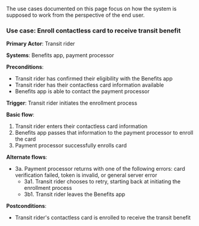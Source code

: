 The use cases documented on this page focus on how the system is supposed to work from the perspective of the end user.

### Use case: Enroll contactless card to receive transit benefit

**Primary Actor**: Transit rider

**Systems**: Benefits app, payment processor

**Preconditions**:

- Transit rider has confirmed their eligibility with the Benefits app
- Transit rider has their contactless card information available
- Benefits app is able to contact the payment processor

**Trigger**: Transit rider initiates the enrollment process

**Basic flow**:

1. Transit rider enters their contactless card information
2. Benefits app passes that information to the payment processor to enroll the card
3. Payment processor successfully enrolls card

**Alternate flows**:

- 3a. Payment processor returns with one of the following errors: card verification failed, token is invalid, or general server error
    - 3a1. Transit rider chooses to retry, starting back at initiating the enrollment process
    - 3b1. Transit rider leaves the Benefits app

**Postconditions**:

- Transit rider's contactless card is enrolled to receive the transit benefit
